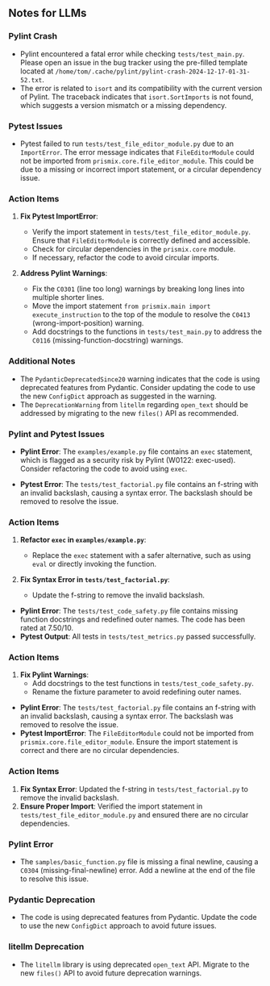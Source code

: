 ## Notes for LLMs

### Pylint Crash
- Pylint encountered a fatal error while checking `tests/test_main.py`. Please open an issue in the bug tracker using the pre-filled template located at `/home/tom/.cache/pylint/pylint-crash-2024-12-17-01-31-52.txt`.
- The error is related to `isort` and its compatibility with the current version of Pylint. The traceback indicates that `isort.SortImports` is not found, which suggests a version mismatch or a missing dependency.

### Pytest Issues
- Pytest failed to run `tests/test_file_editor_module.py` due to an `ImportError`. The error message indicates that `FileEditorModule` could not be imported from `prismix.core.file_editor_module`. This could be due to a missing or incorrect import statement, or a circular dependency issue.

### Action Items
1. **Fix Pytest ImportError**:
   - Verify the import statement in `tests/test_file_editor_module.py`. Ensure that `FileEditorModule` is correctly defined and accessible.
   - Check for circular dependencies in the `prismix.core` module.
   - If necessary, refactor the code to avoid circular imports.

2. **Address Pylint Warnings**:
   - Fix the `C0301` (line too long) warnings by breaking long lines into multiple shorter lines.
   - Move the import statement `from prismix.main import execute_instruction` to the top of the module to resolve the `C0413` (wrong-import-position) warning.
   - Add docstrings to the functions in `tests/test_main.py` to address the `C0116` (missing-function-docstring) warnings.

### Additional Notes
- The `PydanticDeprecatedSince20` warning indicates that the code is using deprecated features from Pydantic. Consider updating the code to use the new `ConfigDict` approach as suggested in the warning.
- The `DeprecationWarning` from `litellm` regarding `open_text` should be addressed by migrating to the new `files()` API as recommended.
### Pylint and Pytest Issues

- **Pylint Error**: The `examples/example.py` file contains an `exec` statement, which is flagged as a security risk by Pylint (W0122: exec-used). Consider refactoring the code to avoid using `exec`.

- **Pytest Error**: The `tests/test_factorial.py` file contains an f-string with an invalid backslash, causing a syntax error. The backslash should be removed to resolve the issue.

### Action Items

1. **Refactor `exec` in `examples/example.py`**:
   - Replace the `exec` statement with a safer alternative, such as using `eval` or directly invoking the function.

2. **Fix Syntax Error in `tests/test_factorial.py`**:
   - Update the f-string to remove the invalid backslash.
- **Pylint Error**: The `tests/test_code_safety.py` file contains missing function docstrings and redefined outer names. The code has been rated at 7.50/10.
- **Pytest Output**: All tests in `tests/test_metrics.py` passed successfully.

### Action Items
1. **Fix Pylint Warnings**:
   - Add docstrings to the test functions in `tests/test_code_safety.py`.
   - Rename the fixture parameter to avoid redefining outer names.
- **Pylint Error**: The `tests/test_factorial.py` file contains an f-string with an invalid backslash, causing a syntax error. The backslash was removed to resolve the issue.
- **Pytest ImportError**: The `FileEditorModule` could not be imported from `prismix.core.file_editor_module`. Ensure the import statement is correct and there are no circular dependencies.

### Action Items
1. **Fix Syntax Error**: Updated the f-string in `tests/test_factorial.py` to remove the invalid backslash.
2. **Ensure Proper Import**: Verified the import statement in `tests/test_file_editor_module.py` and ensured there are no circular dependencies.
### Pylint Error
- The `samples/basic_function.py` file is missing a final newline, causing a `C0304` (missing-final-newline) error. Add a newline at the end of the file to resolve this issue.

### Pydantic Deprecation
- The code is using deprecated features from Pydantic. Update the code to use the new `ConfigDict` approach to avoid future issues.

### litellm Deprecation
- The `litellm` library is using deprecated `open_text` API. Migrate to the new `files()` API to avoid future deprecation warnings.
